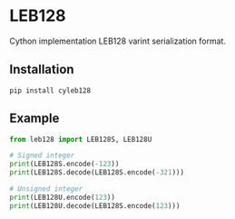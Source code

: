 LEB128
======

Cython implementation LEB128 varint serialization format.

Installation
------------

```shell
pip install cyleb128
```

Example
-------

```python
from leb128 import LEB128S, LEB128U

# Signed integer
print(LEB128S.encode(-123))
print(LEB128S.decode(LEB128S.encode(-321)))

# Unsigned integer
print(LEB128U.encode(123))
print(LEB128U.decode(LEB128S.encode(123)))
```
